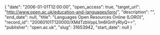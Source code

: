 {
  "date": "2006-01-01T12:00:00", 
  "open_access": true, 
  "target_url": "http://www.open.ac.uk/education-and-languages/loro/", 
  "description": "", 
  "end_date": null, 
  "title": "Languages Open Resources Online (LORO)", 
  "record_id": "20060101T120000/XMdTzbVppL1m6IGnYyRlyQ==", 
  "publisher": "open.ac.uk", 
  "slug": 31653942, 
  "start_date": null
}

